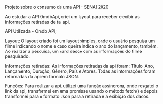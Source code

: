 Projeto sobre o consumo de uma API - SENAI 2020

Ao estudar a API OmdbApi, criei um layout para receber e exibir as informações retiradas de tal api.

API Utilizada - Omdb API;

Layout: O layout criado foi um layout simples, onde o usuário pesquisa um filme indicando o nome e caso queira indica o ano do lançamento, também. Ao realizar a pesquisa, um card desce com as informações do filme pesquisado.

Informações retiradas: As informações retiradas da api foram: Título, Ano, Lançamento, Duração, Gênero, País e Atores. Todas as informações foram retornadas da api em formato JSON.

Funções: Para realizar a api, utilizei uma função assíncrona, onde resgatei o link da api, transformei em uma promisse usando o método fetch() e depois transformei para o formato Json para a retirada e a exibição dos dados.


